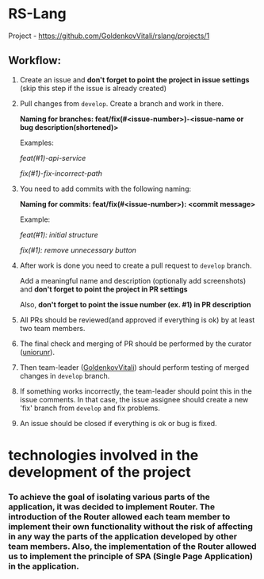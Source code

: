 # RS-Lang

Project - https://github.com/GoldenkovVitali/rslang/projects/1
## Workflow:

1) Create an issue and **don't forget to point the project in issue settings** (skip this step if the issue is already created)
2) Pull changes from `develop`. Create a branch and work in there.

   **Naming for branches: feat/fix(#\<issue-number>)-<issue-name or bug description(shortened)>**

   Examples: 
   
   _feat(#1)-api-service_
   
   _fix(#1)-fix-incorrect-path_
3) You need to add commits with the following naming: 

   **Naming for commits: feat/fix(#\<issue-number>): \<commit message>**
 
   Example: 
   
   _feat(#1): initial structure_
   
   _fix(#1): remove unnecessary button_
4) After work is done you need to create a pull request to `develop` branch.

   Add a meaningful name and description (optionally add screenshots) and **don't forget to point the project in PR settings**

   Also, **don't forget to point the issue number (ex. #1) in PR description**

5) All PRs should be reviewed(and approved if everything is ok) by at least two team members. 

6) The final check and merging of PR should be performed by the curator ([uniorunr](https://github.com/uniorunr)).

7) Then team-leader ([GoldenkovVitali]( https://github.com/GoldenkovVitali)) should perform testing of merged changes in `develop` branch.

8) If something works incorrectly, the team-leader should point this in the issue comments. In that case, the issue assignee should create a new 'fix' branch from `develop` and fix problems.

9) An issue should be closed if everything is ok or bug is fixed.

#             technologies involved in the development of the project
### To achieve the goal of isolating various parts of the application, it was decided to implement Router. The introduction of the Router allowed each team member to implement their own functionality without the risk of affecting in any way the parts of the application developed by other team members. Also, the implementation of the Router allowed us to implement the principle of SPA (Single Page Application) in the application.
